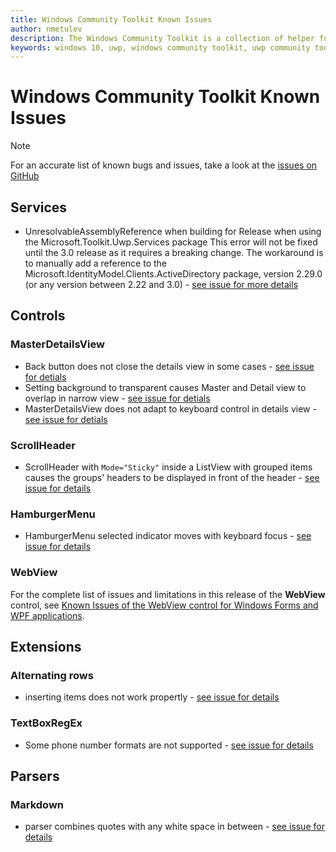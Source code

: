 ```yaml
---
title: Windows Community Toolkit Known Issues
author: nmetulev
description: The Windows Community Toolkit is a collection of helper functions, custom controls, and app services. It simplifies and demonstrates common developer tasks building UWP apps for Windows 10. 
keywords: windows 10, uwp, windows community toolkit, uwp community toolkit, uwp toolkit, known issues
---
```


# Windows Community Toolkit Known Issues

> [!NOTE]
For an accurate list of known bugs and issues, take a look at the [issues on GitHub](https://github.com/Microsoft/UWPCommunityToolkit/issues)


## Services

* UnresolvableAssemblyReference when building for Release when using the Microsoft.Toolkit.Uwp.Services package
This error will not be fixed until the 3.0 release as it requires a breaking change. The workaround is to manually add a reference to the Microsoft.IdentityModel.Clients.ActiveDirectory package, version 2.29.0 (or any version between 2.22 and 3.0) - [see issue for more details](https://github.com/Microsoft/UWPCommunityToolkit/issues/1788)


## Controls

### MasterDetailsView
* Back button does not close the details view in some cases - [see issue for detials](https://github.com/Microsoft/UWPCommunityToolkit/issues/1589)
* Setting background to transparent causes Master and Detail view to overlap in narrow view - [see issue for detials](https://github.com/Microsoft/UWPCommunityToolkit/issues/1117)
* MasterDetailsView does not adapt to keyboard control in details view - [see issue for detials](https://github.com/Microsoft/UWPCommunityToolkit/issues/791)

### ScrollHeader
* ScrollHeader with `Mode="Sticky"` inside a ListView with grouped items causes the groups' headers to be displayed in front of the header - [see issue for details](https://github.com/Microsoft/UWPCommunityToolkit/issues/1446)

### HamburgerMenu
* HamburgerMenu selected indicator moves with keyboard focus - [see issue for details](https://github.com/Microsoft/UWPCommunityToolkit/issues/1306)

### WebView
For the complete list of issues and limitations in this release of the **WebView** control, see [Known Issues of the WebView control for Windows Forms and WPF applications](controls/WebView-known.issues.md).

## Extensions

### Alternating rows
* inserting items does not work propertly - [see issue for details](https://github.com/Microsoft/UWPCommunityToolkit/issues/1837)

### TextBoxRegEx
* Some phone number formats are not supported - [see issue for details](https://github.com/Microsoft/UWPCommunityToolkit/issues/1821)


## Parsers

### Markdown
* parser combines quotes with any white space in between - [see issue for details](https://github.com/Microsoft/UWPCommunityToolkit/issues/1761)
